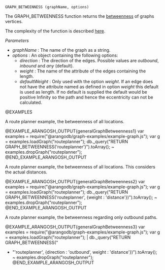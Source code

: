 


`GRAPH_BETWEENNESS (graphName, options)`

The GRAPH\_BETWEENNESS function returns the
[betweenness](http://en.wikipedia.org/wiki/Betweenness_centrality)
of graphs vertices.

The complexity of the function is described
[here](#the-complexity-of-the-shortest-path-algorithms).

*Parameters*

* *graphName*          : The name of the graph as a string.
* *options*     : An object containing the following options:
  * *direction*                        : The direction of the edges.
Possible values are *outbound*, *inbound* and *any* (default).
  * *weight*                           : The name of the attribute of
the edges containing the length.
  * *defaultWeight*                    : Only used with the option *weight*.
If an edge does not have the attribute named as defined in option *weight* this default
is used as length.
If no default is supplied the default would be positive Infinity so the path and
hence the eccentricity can not be calculated.

@EXAMPLES

A route planner example, the betweenness of all locations.

@EXAMPLE_ARANGOSH_OUTPUT{generalGraphBetweenness1}
  var examples = require("@arangodb/graph-examples/example-graph.js");
  var g = examples.loadGraph("routeplanner");
  db._query("RETURN GRAPH_BETWEENNESS('routeplanner')").toArray();
~ examples.dropGraph("routeplanner");
@END_EXAMPLE_ARANGOSH_OUTPUT

A route planner example, the betweenness of all locations.
This considers the actual distances.

@EXAMPLE_ARANGOSH_OUTPUT{generalGraphBetweenness2}
  var examples = require("@arangodb/graph-examples/example-graph.js");
  var g = examples.loadGraph("routeplanner");
  db._query("RETURN GRAPH_BETWEENNESS('routeplanner', {weight : 'distance'})").toArray();
~ examples.dropGraph("routeplanner");
@END_EXAMPLE_ARANGOSH_OUTPUT

A route planner example, the betweenness regarding only
outbound paths.

@EXAMPLE_ARANGOSH_OUTPUT{generalGraphBetweenness3}
  var examples = require("@arangodb/graph-examples/example-graph.js");
  var g = examples.loadGraph("routeplanner");
| db._query("RETURN GRAPH_BETWEENNESS("
  + "'routeplanner', {direction : 'outbound', weight : 'distance'})").toArray();
~ examples.dropGraph("routeplanner");
@END_EXAMPLE_ARANGOSH_OUTPUT


